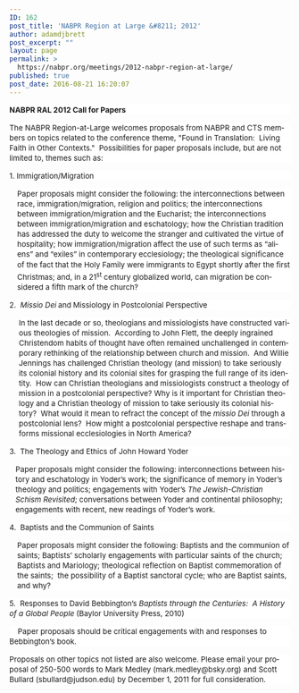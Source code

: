 ```yaml
---
ID: 162
post_title: 'NABPR Region at Large &#8211; 2012'
author: adamdjbrett
post_excerpt: ""
layout: page
permalink: >
  https://nabpr.org/meetings/2012-nabpr-region-at-large/
published: true
post_date: 2016-08-21 16:20:07
---
```

<p style="line-height: 135%; background: white;"><b><span lang="EN-GB" style="font-size: 10.0pt; line-height: 135%;">NABPR RAL 2012 Call for Papers</span></b></p>

<p style="line-height: 135%; background: white;"><span lang="EN-GB" style="font-size: 10.0pt; line-height: 135%;">The NABPR Region-at-Large
welcomes proposals from NABPR and CTS members on topics related to the
conference theme, </span><span style="font-size: 10.0pt; line-height: 135%;">"Found
in Translation:  Living Faith in Other Contexts."  </span><span lang="EN-GB" style="font-size: 10.0pt; line-height: 135%;">Possibilities
for paper proposals include, but are not limited to, themes such as:</span></p>

<p style="line-height: 135%; background: white;"><span lang="EN-GB" style="font-size: 10.0pt; line-height: 135%;">1. Immigration/Migration</span></p>

<p style="margin-left: 10.5pt; line-height: 135%; background: white;"><span lang="EN-GB" style="font-size: 10.0pt; line-height: 135%;">Paper
proposals might consider the following:
the interconnections between race, immigration/migration, religion and
politics; the interconnections between immigration/migration and the Eucharist;
the interconnections between immigration/migration and eschatology; how the
Christian tradition has addressed the duty to welcome the stranger and
cultivated the virtue of hospitality; how immigration/migration affect the use
of such terms as “aliens” and “exiles” in contemporary ecclesiology;</span> <span style="font-size: 10.0pt; line-height: 135%;">the theological significance of the fact
that the Holy Family were immigrants to Egypt shortly after the first Christmas;</span><span lang="EN-GB" style="font-size: 10.0pt; line-height: 135%;">
and, in a 21<sup>st</sup> century globalized world, can migration be considered
a fifth mark of the church?</span></p>

<p style="line-height: 135%; background: white;"><span lang="EN-GB" style="font-size: 10.0pt; line-height: 135%;">2.  <i>Missio
Dei<b> </b></i>and<b><i> </i></b>Missiology in
Postcolonial Perspective</span></p>

<p style="margin-left: 12.75pt; line-height: 135%; background: white;"><span lang="EN-GB" style="font-size: 10.0pt; line-height: 135%;">In
the last decade or so, theologians and missiologists have constructed various
theologies of mission.  According to John
Flett, the deeply ingrained Christendom habits of thought have often remained
unchallenged in contemporary rethinking of the relationship between church and
mission.  And Willie Jennings has
challenged Christian theology (and mission) to take seriously its colonial
history and its colonial sites for grasping the full range of its
identity.  How can Christian theologians
and missiologists construct a theology of mission in a postcolonial
perspective? Why is it important for Christian theology and a Christian
theology of mission to take seriously its colonial history?  What would it mean to refract the concept of
the <i>missio Dei</i> through a postcolonial
lens?  How might a postcolonial
perspective reshape and transforms missional ecclesiologies in North America?</span></p>

<p style="line-height: 135%; background: white;"><span lang="EN-GB" style="font-size: 10.0pt; line-height: 135%;">3.  The Theology and Ethics of John Howard Yoder</span></p>

<p style="margin-left: 8.25pt; line-height: 135%; background: white;"><span lang="EN-GB" style="font-size: 10.0pt; line-height: 135%;">Paper
proposals might consider the following:
interconnections between history and eschatology in Yoder’s work; the
significance of memory in Yoder’s theology and politics; engagements with
Yoder’s <i>The Jewish-Christian Schism
Revisited</i>; conversations between Yoder and continental philosophy;
engagements with recent, new readings of Yoder’s work. </span></p>

<p style="line-height: 135%; background: white;"><span lang="EN-GB" style="font-size: 10.0pt; line-height: 135%;">4.  Baptists and the Communion of Saints</span></p>

<p style="margin-left: 10.5pt; line-height: 135%; background: white;"><span lang="EN-GB" style="font-size: 10.0pt; line-height: 135%;">Paper
proposals might consider the following:
Baptists and the communion of saints; Baptists’ scholarly engagements
with particular saints of the church; Baptists and Mariology; theological
reflection on Baptist commemoration of the saints;  the possibility of a Baptist sanctoral cycle;
who are Baptist saints, and why?</span></p>

<p style="line-height: 135%; background: white;"><span lang="EN-GB" style="font-size: 10.0pt; line-height: 135%;">5.  Responses to David Bebbington’s <i>Baptists through the Centuries:  A History of a Global People </i>(Baylor
University Press, 2010)</span></p>

<p style="line-height: 135%; background: white;"><span lang="EN-GB" style="font-size: 10.0pt; line-height: 135%;">    Paper proposals should be critical
engagements with and responses to Bebbington’s book.</span></p>

<p style="line-height: 135%; background: white;"><span lang="EN-GB" style="font-size: 10.0pt; line-height: 135%;">Proposals on other topics not
listed are also welcome. Please email your proposal of 250-500 words to Mark Medley
(mark.medley@bsky.org) and Scott Bullard (sbullard@judson.edu) by December 1,
2011 for full consideration.</span></p>

<span style="font-size: 10.0pt; line-height: 115%; font-family: Times New Roman;"> </span>